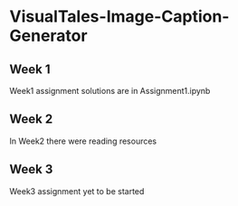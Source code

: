 # VisualTales-Image-Caption-Generator

## Week 1 
Week1 assignment solutions are in Assignment1.ipynb
## Week 2
In Week2 there were reading resources
## Week 3
Week3 assignment yet to be started


